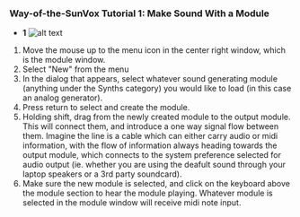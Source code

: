 ### Way-of-the-SunVox Tutorial 1: Make Sound With a Module
  - __1__
  ![alt text](https://github.com/way-of-the-sunvox/Way-of-the-SunVox/blob/master/Tutorials/1--Make-sound-with-a-module/Media/tutorial_1-video_1.gif "Tutorial 1 Gif 1")

  1. Move the mouse up to the menu icon in the center right window, which is the module window.
  2. Select "New" from the menu
  3. In the dialog that appears, select whatever sound generating module (anything under the Synths category) you would like to load (in this case an analog generator).
  4. Press return to select and create the module.
  5. Holding shift, drag from the newly created module to the output module. This will connect them, and introduce a one way signal flow between them. Imagine the line is a cable which can either carry audio or midi information, with the flow of information always heading towards the output module, which connects to the system preference selected for audio output (ie. whether you are using the deafult sound through your laptop speakers or a 3rd party soundcard).
  6. Make sure the new module is selected, and click on the keyboard above the module section to hear the module playing. Whatever module is selected in the module window will receive midi note input.
